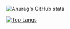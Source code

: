 ![Anurag's GitHub stats](https://github-readme-stats.vercel.app/api?username=xenofront&count_private=true)


[![Top Langs](https://github-readme-stats.vercel.app/api/top-langs/?username=xenofront&layout=compact)](https://github.com/anuraghazra/github-readme-stats)
